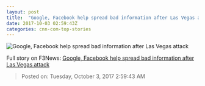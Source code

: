 ```yaml
---
layout: post
title:  "Google, Facebook help spread bad information after Las Vegas attack"
date: 2017-10-03 02:59:43Z
categories: cnn-com-top-stories
---
```


![Google, Facebook help spread bad information after Las Vegas attack](http://i2.cdn.turner.com/money/dam/assets/171002155622-vegas-police-area-780x439.jpg)




Full story on F3News: [Google, Facebook help spread bad information after Las Vegas attack](http://www.f3nws.com/n/XHYNP)

> Posted on: Tuesday, October 3, 2017 2:59:43 AM

